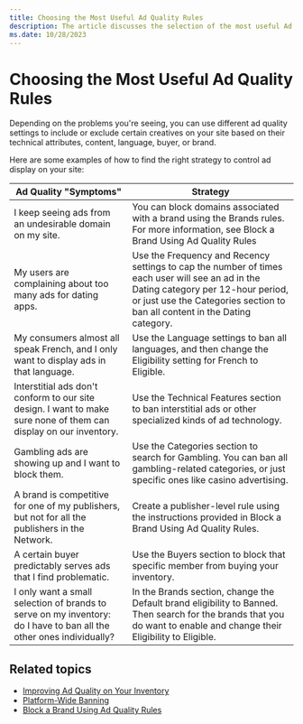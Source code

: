 ```yaml
---
title: Choosing the Most Useful Ad Quality Rules
description: The article discusses the selection of the most useful Ad Quality Rules.
ms.date: 10/28/2023
---
```


# Choosing the Most Useful Ad Quality Rules

Depending on the problems you're seeing, you can use different ad quality settings to include or exclude certain creatives on your site based on their technical attributes, content, language, buyer, or brand.

Here are some examples of how to find the right strategy to control ad display on your site:

| Ad Quality "Symptoms" | Strategy |
|--|--|
| I keep seeing ads from an undesirable domain on my site. | You can block domains associated with a brand using the Brands rules. For more information, see Block a Brand Using Ad Quality Rules |
| My users are complaining about too many ads for dating apps. | Use the Frequency and Recency settings to cap the number of times each user will see an ad in the Dating category per 12-hour period, or just use the Categories section to ban all content in the Dating category. |
| My consumers almost all speak French, and I only want to display ads in that language. | Use the Language settings to ban all languages, and then change the Eligibility setting for French to Eligible. |
| Interstitial ads don't conform to our site design. I want to make sure none of them can display on our inventory. | Use the Technical Features section to ban interstitial ads or other specialized kinds of ad technology. |
| Gambling ads are showing up and I want to block them. | Use the Categories section to search for Gambling. You can ban all gambling-related categories, or just specific ones like casino advertising. |
| A brand is competitive for one of my publishers, but not for all the publishers in the Network. | Create a publisher-level rule using the instructions provided in Block a Brand Using Ad Quality Rules. |
| A certain buyer predictably serves ads that I find problematic. | Use the Buyers section to block that specific member from buying your inventory. |
| I only want a small selection of brands to serve on my inventory: do I have to ban all the other ones individually? | In the Brands section, change the Default brand eligibility to Banned. Then search for the brands that you do want to enable and change their Eligibility to Eligible. |

## Related topics

- [Improving Ad Quality on Your Inventory](improving-ad-quality-on-your-inventory.md)
- [Platform-Wide Banning](platform-wide-banning.md)
- [Block a Brand Using Ad Quality Rules](block-a-brand-using-ad-quality-rules.md)
